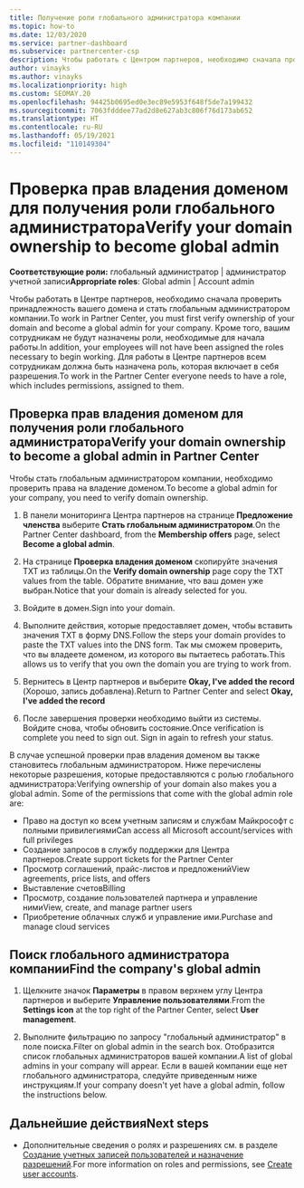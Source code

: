```yaml
---
title: Получение роли глобального администратора компании
ms.topic: how-to
ms.date: 12/03/2020
ms.service: partner-dashboard
ms.subservice: partnercenter-csp
description: Чтобы работать с Центром партнеров, необходимо сначала проверить принадлежность вашего домена. Узнайте, как это сделать и как стать глобальным администратором, который может добавлять пользователей.
author: vinayks
ms.author: vinayks
ms.localizationpriority: high
ms.custom: SEOMAY.20
ms.openlocfilehash: 94425b0695ed0e3ec89e5953f648f5de7a199432
ms.sourcegitcommit: 7063fdddee77ad2d8e627ab3c806f76d173ab652
ms.translationtype: HT
ms.contentlocale: ru-RU
ms.lasthandoff: 05/19/2021
ms.locfileid: "110149304"
---
```

# <a name="verify-your-domain-ownership-to-become-global-admin"></a><span data-ttu-id="b6e5a-104">Проверка прав владения доменом для получения роли глобального администратора</span><span class="sxs-lookup"><span data-stu-id="b6e5a-104">Verify your domain ownership to become global admin</span></span> 


<span data-ttu-id="b6e5a-105">**Соответствующие роли:** глобальный администратор | администратор учетной записи</span><span class="sxs-lookup"><span data-stu-id="b6e5a-105">**Appropriate roles**: Global admin | Account admin</span></span>

<span data-ttu-id="b6e5a-106">Чтобы работать в Центре партнеров, необходимо сначала проверить принадлежность вашего домена и стать глобальным администратором компании.</span><span class="sxs-lookup"><span data-stu-id="b6e5a-106">To work in Partner Center, you must first verify ownership of your domain and become a global admin for your company.</span></span> <span data-ttu-id="b6e5a-107">Кроме того, вашим сотрудникам не будут назначены роли, необходимые для начала работы.</span><span class="sxs-lookup"><span data-stu-id="b6e5a-107">In addition, your employees will not have been assigned the roles necessary to begin working.</span></span>  <span data-ttu-id="b6e5a-108">Для работы в Центре партнеров всем сотрудникам должна быть назначена роль, которая включает в себя разрешения.</span><span class="sxs-lookup"><span data-stu-id="b6e5a-108">To work in the Partner Center everyone needs to have a role, which includes permissions, assigned to them.</span></span>  

## <a name="verify-your-domain-ownership-to-become-a-global-admin-in-partner-center"></a><span data-ttu-id="b6e5a-109">Проверка прав владения доменом для получения роли глобального администратора</span><span class="sxs-lookup"><span data-stu-id="b6e5a-109">Verify your domain ownership to become a global admin in Partner Center</span></span>

<span data-ttu-id="b6e5a-110">Чтобы стать глобальным администратором компании, необходимо проверить права на владение доменом.</span><span class="sxs-lookup"><span data-stu-id="b6e5a-110">To become a global admin for your company, you need to verify domain ownership.</span></span>

1. <span data-ttu-id="b6e5a-111">В панели мониторинга Центра партнеров на странице **Предложение членства** выберите **Стать глобальным администратором**.</span><span class="sxs-lookup"><span data-stu-id="b6e5a-111">On the Partner Center dashboard, from the **Membership offers** page, select **Become a global admin**.</span></span> 

2. <span data-ttu-id="b6e5a-112">На странице **Проверка владения доменом** скопируйте значения TXT из таблицы.</span><span class="sxs-lookup"><span data-stu-id="b6e5a-112">On the **Verify domain ownership** page copy the TXT values from the table.</span></span> <span data-ttu-id="b6e5a-113">Обратите внимание, что ваш домен уже выбран.</span><span class="sxs-lookup"><span data-stu-id="b6e5a-113">Notice that your domain is already selected for you.</span></span>

3. <span data-ttu-id="b6e5a-114">Войдите в домен.</span><span class="sxs-lookup"><span data-stu-id="b6e5a-114">Sign into your domain.</span></span> 

4. <span data-ttu-id="b6e5a-115">Выполните действия, которые предоставляет домен, чтобы вставить значения TXT в форму DNS.</span><span class="sxs-lookup"><span data-stu-id="b6e5a-115">Follow the steps your domain provides to paste the TXT values into the DNS form.</span></span>  <span data-ttu-id="b6e5a-116">Так мы сможем проверить, что вы владеете доменом, из которого вы пытаетесь работать.</span><span class="sxs-lookup"><span data-stu-id="b6e5a-116">This allows us to verify that you own the domain you are trying to work from.</span></span>

5. <span data-ttu-id="b6e5a-117">Вернитесь в Центр партнеров и выберите **Okay, I've added the record** (Хорошо, запись добавлена).</span><span class="sxs-lookup"><span data-stu-id="b6e5a-117">Return to Partner Center and select **Okay, I've added the record**</span></span>

6. <span data-ttu-id="b6e5a-118">После завершения проверки необходимо выйти из системы. Войдите снова, чтобы обновить состояние.</span><span class="sxs-lookup"><span data-stu-id="b6e5a-118">Once verification is complete you need to sign out. Sign in again to refresh your status.</span></span> 

<span data-ttu-id="b6e5a-119">В случае успешной проверки прав владения доменом вы также становитесь глобальным администратором. Ниже перечислены некоторые разрешения, которые предоставляются с ролью глобального администратора:</span><span class="sxs-lookup"><span data-stu-id="b6e5a-119">Verifying ownership of your domain also makes you a global admin. Some of the permissions that come with the global admin role are:</span></span>

- <span data-ttu-id="b6e5a-120">Право на доступ ко всем учетным записям и службам Майкрософт с полными привилегиями</span><span class="sxs-lookup"><span data-stu-id="b6e5a-120">Can access all Microsoft account/services with full privileges</span></span> 
- <span data-ttu-id="b6e5a-121">Создание запросов в службу поддержки для Центра партнеров.</span><span class="sxs-lookup"><span data-stu-id="b6e5a-121">Create support tickets for the Partner Center</span></span>
- <span data-ttu-id="b6e5a-122">Просмотр соглашений, прайс-листов и предложений</span><span class="sxs-lookup"><span data-stu-id="b6e5a-122">View agreements, price lists, and offers</span></span>
- <span data-ttu-id="b6e5a-123">Выставление счетов</span><span class="sxs-lookup"><span data-stu-id="b6e5a-123">Billing</span></span>
- <span data-ttu-id="b6e5a-124">Просмотр, создание пользователей партнера и управление ними</span><span class="sxs-lookup"><span data-stu-id="b6e5a-124">View, create, and manage partner users</span></span>
- <span data-ttu-id="b6e5a-125">Приобретение облачных служб и управление ими.</span><span class="sxs-lookup"><span data-stu-id="b6e5a-125">Purchase and manage cloud services</span></span>

## <a name="find-the-companys-global-admin"></a><span data-ttu-id="b6e5a-126">Поиск глобального администратора компании</span><span class="sxs-lookup"><span data-stu-id="b6e5a-126">Find the company's global admin</span></span>

1. <span data-ttu-id="b6e5a-127">Щелкните значок **Параметры** в правом верхнем углу Центра партнеров и выберите **Управление пользователями**.</span><span class="sxs-lookup"><span data-stu-id="b6e5a-127">From the **Settings icon** at the top right of the Partner Center, select **User management**.</span></span>

1. <span data-ttu-id="b6e5a-128">Выполните фильтрацию по запросу "глобальный администратор" в поле поиска.</span><span class="sxs-lookup"><span data-stu-id="b6e5a-128">Filter on global admin in the search box.</span></span> <span data-ttu-id="b6e5a-129">Отобразится список глобальных администраторов вашей компании.</span><span class="sxs-lookup"><span data-stu-id="b6e5a-129">A list of global admins in your company will appear.</span></span> <span data-ttu-id="b6e5a-130">Если в вашей компании еще нет глобального администратора, следуйте приведенным ниже инструкциям.</span><span class="sxs-lookup"><span data-stu-id="b6e5a-130">If your company doesn't yet have a global admin, follow the instructions below.</span></span>

## <a name="next-steps"></a><span data-ttu-id="b6e5a-131">Дальнейшие действия</span><span class="sxs-lookup"><span data-stu-id="b6e5a-131">Next steps</span></span>

- <span data-ttu-id="b6e5a-132">Дополнительные сведения о ролях и разрешениях см. в разделе [Создание учетных записей пользователей и назначение разрешений](create-user-accounts-and-set-permissions.md).</span><span class="sxs-lookup"><span data-stu-id="b6e5a-132">For more information on roles and permissions, see [Create user accounts](create-user-accounts-and-set-permissions.md).</span></span> 